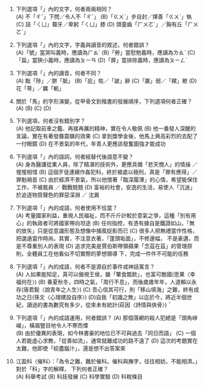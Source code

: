 1. 下列選項「」內的文字，何者兩兩相同？  
(A) 不「ㄔˇ」下問／令人不「ㄔˇ」
(B)「ㄍㄨˋ」步自封／擇善「ㄍㄨˋ」執
(C) 詰「ㄑㄩ」聱牙／卑躬「ㄑㄩ」膝
(D) 頭童齒「ㄏㄨㄛˋ」／胸有丘「ㄏㄨㄛˋ」
2. 下列選項「」內的文字，字義與讀音的敘述，何者錯誤？  
(A)「號」當哭叫義時，應讀為ㄏㄠˊ (B)「勞」當慰勉義時，應讀為ㄌㄠˋ
(C)「扁」當狹小義時，應讀為ㄆㄧㄢ (D)「屏」當排除義時，應讀為ㄆㄧㄥˊ
3. 下列選項「」內的讀音，何者不同？  
(A) 黜「陟」／胼「胝」 (B)「庇」佑／「詖」辭
(C)「羸」弱／「縲」紲 (D) 花「萼」／羈「軛」
4. 關於「馬」的字形演變，從甲骨文到楷書的發展順序，下列選項何者正確？  
(A) (B)
(C) (D)

5. 下列選項，何者沒有錯別字？  
(A) 他記取前車之鑑、再接再厲的精神，實在令人敬佩
(B) 他一番發人深醒的言論，實在有著發聾震聵的效果
(C) 拿到獎學金後，他馬上興高彩烈的去配了一付眼鏡
(D) 在不景氣的年代，年青人更應該發奮圖強才能成功
6. 下列選項「」內的語詞，何者經替代後語意不變？  
(A) 身為醫護從業人員，除了精湛的技術外，更應具備「悲天憫人」的情操 ／ 惺惺相惜
(B) 這個歹徒連續作姦犯科，終於被處以極刑，真是「罪有應得」／ 罪魁禍首
(C) 由於經濟不景氣，所以他懷著「臨深履薄」的心情，希望能保住工作，不被裁員 ／ 戰戰兢兢
(D) 富裕的社會，安逸的生活，易使人「沉迷」於追逐物質聲色的罪惡深淵 ／ 沈澱
7. 下列選項「」內的成語，何者使用不恰當？  
(A) 考量國家利益，重視人民福祉，而不斤斤計較於意氣之爭，這種「別有用心」的執政者可將國家帶向坦途
(B) 任何指控，有憑有據自是鐵證如山，「無的放矢」只是從意識形態及想像中捕風捉影而已
(C) 很多人把無禮當作性格，把邋遢當作時尚。其實，不注意衣著，「蓬頭垢面」，不修邊幅，
不是豪邁，而是不尊重別人的表現
(D) 追求完美是賈伯斯帶領蘋果「念茲在茲」的管理原則，全體員工在他看似不切實際的夢想領導
下，完成一件件不可能的任務
8. 下列選項「」內的成語，何者不是源自於事件或神話寓言？  
(A) 人如果能知足，真可以傲視王侯，雖「簞食瓢飲」，也富可敵國(思果〈幸福何在〉)
(B) 春夏秋冬，四時之氣，「周行不息」，而後歲歲年年，人道賴以永存(唐君毅〈說青年之人生〉)
(C) 吾心信其可行，則「移山填海」之難，終有成功之日(孫文〈心理建設自序〉)
(D)自我「初識之無」以迄於今，將近半個世紀，讀過的書為數究有多少，從來未有統計(莊因〈詩情與俠骨〉) ˉ
9. 下列選項「」內的成語運用，何者錯誤？
(A) 那個落網的殺人犯總是「頭角崢嶸」，橫眉豎目地令人不寒而慄  
(B) 由於優異的表現，如今林書豪的地位已不可與過去「同日而語」
(C) 一個人若能虛心求教，「從善如流」，通常就離成功的路不遠了
(D) 這次的考題實在太難，他即使「絞盡腦汁」，還是想不出答案來
10. 江盈科〈催科〉：「為令之難，難於催科。催科與撫字，往往相妨，不能相濟。」對於「科」字的解釋，
下列何者正確？  
(A) 科舉考試 (B) 科技發展 (C) 科學實驗 (D) 科稅條目